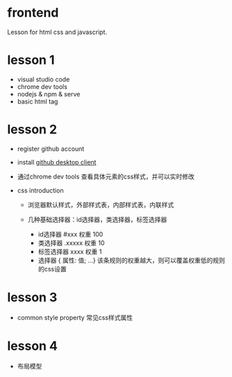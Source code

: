 # frontend
Lesson for html css and javascript.

# lesson 1

* visual studio code
* chrome dev tools
* nodejs & npm & serve
* basic html tag

# lesson 2

* register github account
* install [github desktop client](https://desktop.github.com/)

* 通过chrome dev tools 查看具体元素的css样式，并可以实时修改
* css introduction

  * 浏览器默认样式，外部样式表，内部样式表，内联样式
  * 几种基础选择器：id选择器，类选择器，标签选择器

    * id选择器 #xxx 权重 100
    * 类选择器 .xxxxx 权重 10
    * 标签选择器 xxxx 权重 1
    * 选择器 { 属性: 值; ...} 该条规则的权重越大，则可以覆盖权重低的规则的css设置

# lesson 3

* common style property 常见css样式属性

# lesson 4

* 布局模型
